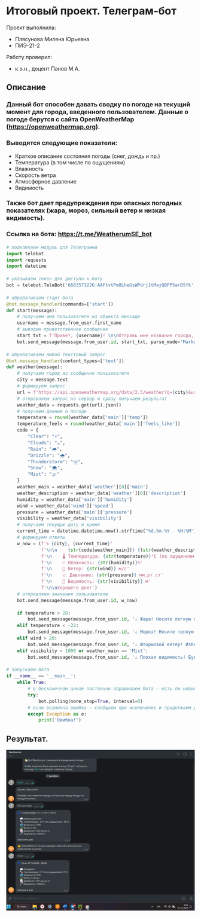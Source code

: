 # Итоговый проект. Телеграм-бот
Проект выполнила:
- Плясунова Милена Юрьевна
- ПИЭ-21-2

Работу проверил:
- к.э.н., доцент Панов М.А.

## Описание
### Данный бот способен давать сводку по погоде на текущий момент для города, введенного пользователем. Данные о погоде берутся с сайта OpenWeatherMap (https://openweathermap.org).
### Выводятся следующие показатели:
- Краткое описание состояния погоды (снег, дождь и пр.)
- Температура (в том числе по ощущениям)
- Влажность
- Скорость ветра
- Атмосферное давление
- Видимость
### Также бот дает предупреждения при опасных погодных показателях (жара, мороз, сильный ветер и низкая видимость).
### Ссылка на бота: https://t.me/WeatherumSE_bot

```python
# подключаем модуль для Телеграмма
import telebot
import requests
import datetime

# указываем токен для доступа к боту
bot = telebot.TeleBot('6683573226:AAFtvtPm8LheGsWPdrj1tMajQBPP5arD5fk')

# обрабатываем старт бота
@bot.message_handler(commands=['start'])
def start(message):
    # получаем имя пользователя из объекта message
    username = message.from_user.first_name
    # выводим приветственное сообщение
    start_txt = f'Привет, {username}! \n\nОтправь мне название города, а я пришлю сводку погоды на текущий момент.'
    bot.send_message(message.from_user.id, start_txt, parse_mode='Markdown')

# обрабатываем любой текстовый запрос
@bot.message_handler(content_types=['text'])
def weather(message):
    # получаем город из сообщения пользователя
    city = message.text
    # формируем запрос
    url = f'https://api.openweathermap.org/data/2.5/weather?q={city}&units=metric&lang=ru&appid=79d1ca96933b0328e1c7e3e7a26cb347'
    # отправляем запрос на сервер и сразу получаем результат
    weather_data = requests.get(url).json()
    # получаем данные о погоде
    temperature = round(weather_data['main']['temp'])
    temperature_feels = round(weather_data['main']['feels_like'])
    code = {
        "Clear": "☀️",
        "Clouds": "☁️",
        "Rain": "🌧️",
        "Drizzle": "🌧️",
        "Thunderstorm": "⛈️",
        "Snow": "🌨️",
        "Mist": "🌫️"
    }
    weather_main = weather_data['weather'][0]['main']
    weather_description = weather_data['weather'][0]['description']
    humidity = weather_data['main']['humidity']
    wind = weather_data['wind']['speed']
    pressure = weather_data['main']['pressure']
    visibility = weather_data['visibility']
    # получаем текущую дату и время
    current_time = datetime.datetime.now().strftime("%d.%m.%Y - %H:%M")
    # формируем ответы
    w_now = (f'🌀️ {city}, {current_time}'
             f'\n\n    {str(code[weather_main])} {(str(weather_description)).capitalize()}'
             f'\n    🌡️ Температура: {str(temperature)}°C (по ощущениям {str(temperature_feels)}°C)'
             f'\n    💦 Влажность: {str(humidity)}%'
             f'\n    🍃 Ветер: {str(wind)} м/c'
             f'\n    📈 Давление: {str(pressure)} мм.рт.ст'
             f'\n    🔦 Видимость: {str(visibility)} м'
             f'\n\nХорошего дня!')
    # отправляем значения пользователю
    bot.send_message(message.from_user.id, w_now)

    if temperature > 28:
        bot.send_message(message.from_user.id, '⚠️ Жара! Носите легкую одежду, пейте достаточно воды, избегайте длительного нахождения на солнце.')
    elif temperature < -22:
        bot.send_message(message.from_user.id, '⚠️ Мороз! Носите теплую одежду и избегайте длительного пребывания на улице.')
    elif wind > 20:
        bot.send_message(message.from_user.id, '⚠️ Штормовой ветер! Избегайте открытых пространств и держитесь подальше от деревьев, рекламных щитов и других потенциально опасных объектов. По возможности не выходите на улицу.')
    elif visibility < 1000 or weather_main == 'Mist':
        bot.send_message(message.from_user.id, '⚠️ Плохая видимость! Будьте осторожны за рулем и на дорогах!')ТВ

# запускаем бота
if __name__ == '__main__':
    while True:
        # в бесконечном цикле постоянно опрашиваем бота — есть ли новые сообщения
        try:
            bot.polling(none_stop=True, interval=0)
        # если возникла ошибка — сообщаем про исключение и продолжаем работу
        except Exception as e:
            print('Ошибка!')
```

## Результат.
![Меню](https://github.com/Alphaverb/Software_Engineering/blob/Итоговый_проект/pic/1.png)

